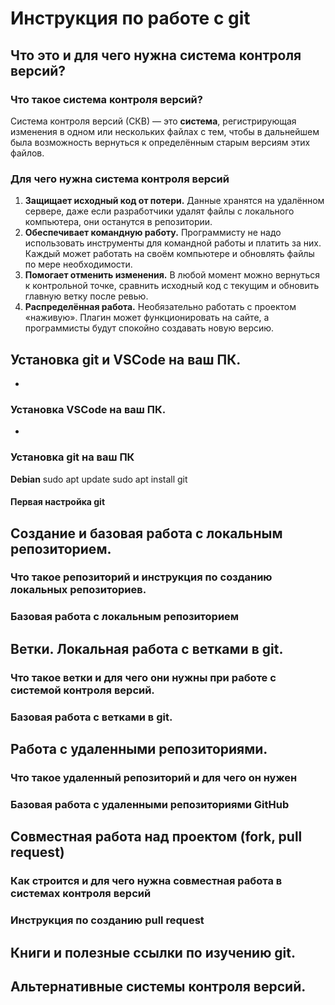 # Инструкция по работе с git

## Что это и для чего нужна система контроля версий?

### Что такое система контроля версий?
Система контроля версий (СКВ) — это **система**, регистрирующая изменения в одном или нескольких файлах с тем, чтобы в дальнейшем была возможность вернуться к определённым старым версиям этих файлов.

### Для чего нужна система контроля версий
1. **Защищает исходный код от потери.** Данные хранятся на удалённом сервере, даже если разработчики удалят файлы с локального компьютера, они останутся в репозитории.
2. **Обеспечивает командную работу.** Программисту не надо использовать инструменты для командной работы и платить за них. Каждый может работать на своём компьютере и обновлять файлы по мере необходимости.
3. **Помогает отменить изменения.** В любой момент можно вернуться к контрольной точке, сравнить исходный код с текущим и обновить главную ветку после ревью.
4. **Распределённая работа.** Необязательно работать с проектом «наживую». Плагин может функционировать на сайте, а программисты будут спокойно создавать новую версию.


## Установка git и VSCode на ваш ПК.
-

### Установка VSCode на ваш ПК.
-

### Установка git на ваш ПК
**Debian**
sudo apt update
sudo apt install git

#### Первая настройка git

## Создание и базовая работа с локальным репозиторием.

### Что такое репозиторий и инструкция по созданию локальных репозиториев.

### Базовая работа с локальным репозиторием

## Ветки. Локальная работа с ветками в git.

### Что такое ветки и для чего они нужны при работе с системой контроля версий.

### Базовая работа с ветками в git.

## Работа с удаленными репозиториями.

### Что такое удаленный репозиторий и для чего он нужен

### Базовая работа с удаленными репозиториями GitHub

## Совместная работа над проектом (fork, pull request)

### Как строится и для чего нужна совместная работа в системах контроля версий

### Инструкция по созданию pull request

## Книги и полезные ссылки по изучению git.

## Альтернативные системы контроля версий.
